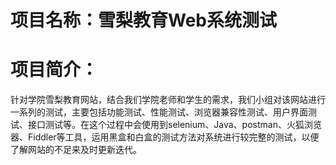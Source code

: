 ﻿项目名称：雪梨教育Web系统测试
========
项目简介：
========
针对学院雪梨教育网站，结合我们学院老师和学生的需求，我们小组对该网站进行一系列的测试，主要包括功能测试、性能测试、浏览器兼容性测试、用户界面测试、接口测试等。在这个过程中会使用到selenium、Java、postman、火狐浏览器、Fiddler等工具，运用黑盒和白盒的测试方法对系统进行较完整的测试，以便了解网站的不足来及时更新迭代。

